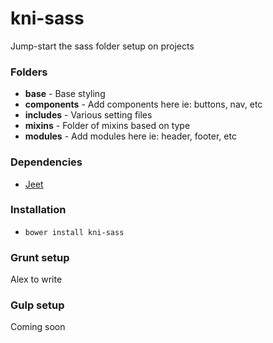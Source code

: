 # kni-sass
Jump-start the sass folder setup on projects

### Folders
- **base** - Base styling
- **components** - Add components here ie: buttons, nav, etc
- **includes** - Various setting files
- **mixins** - Folder of mixins based on type
- **modules** - Add modules here ie: header, footer, etc

### Dependencies
- [Jeet](https://github.com/mojotech/jeet)

### Installation

- `bower install kni-sass`

### Grunt setup
Alex to write

### Gulp setup
Coming soon
